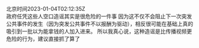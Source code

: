 北京时间2023-01-04T02:12:35Z<br>政府任凭这些人空口造谣其实是很危险的一件事
因为这不仅不会阻止下一次突发公共事件的发生（因为突发公共事件不以报酬为驱动），相反很可能在基础上真的吸引到一批以为能拿钱的人加入进来。
所以我真心说，这种造谣是比传播视频更危险的行为，建议直接抓了算了<br><br><br>